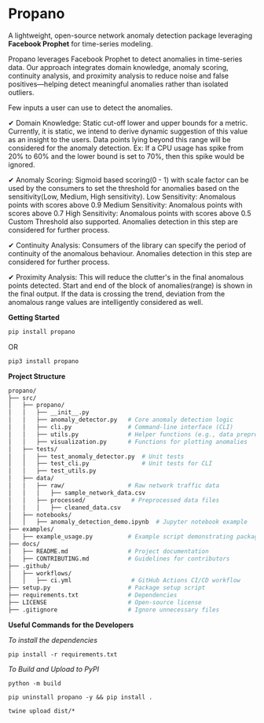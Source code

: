 # Propano
A lightweight, open-source network anomaly detection package leveraging **Facebook Prophet** for time-series modeling.  

Propano leverages Facebook Prophet to detect anomalies in time-series data. Our approach integrates domain knowledge, anomaly scoring, continuity analysis, and proximity analysis to reduce noise and false positives—helping detect meaningful anomalies rather than isolated outliers.

Few inputs a user can use to detect the anomalies.

✔ Domain Knowledge: Static cut-off lower and upper bounds for a metric. Currently, it is static, we intend to derive dynamic suggestion of this value as an insight to the users.
Data points lying beyond this range will be considered for the anomaly detection.
Ex: If a CPU usage has spike from 20% to 60% and the lower bound is set to 70%, then this spike would be ignored.

✔ Anomaly Scoring: Sigmoid based scoring(0 - 1) with scale factor can be used by the consumers to set the threshold for anomalies based on the sensitivity(Low, Medium, High sensitivity).
Low Sensitivity: Anomalous points with scores above 0.9
Medium Sensitivity: Anomalous points with scores above 0.7
High Sensitivity: Anomalous points with scores above 0.5
Custom Threshold also supported.
Anomalies detection in this step are considered for further process.

✔ Continuity Analysis:
Consumers of the library can specify the period of continuity of the anomalous behaviour.
Anomalies detection in this step are considered for further process.

✔ Proximity Analysis:
This will reduce the clutter's in the final anomalous points detected.
Start and end of the block of anomalies(range) is shown in the final output.
If the data is crossing the trend, deviation from the anomalous range values are intelligently considered as well.

**Getting Started**
```bash
pip install propano
```
OR
```bash
pip3 install propano
```
**Project Structure**
```bash
propano/
├── src/
│   ├── propano/
│   │   ├── __init__.py
│   │   ├── anomaly_detector.py   # Core anomaly detection logic
│   │   ├── cli.py                # Command-line interface (CLI)
│   │   ├── utils.py              # Helper functions (e.g., data preprocessing)
│   │   ├── visualization.py      # Functions for plotting anomalies
│   ├── tests/
│   │   ├── test_anomaly_detector.py  # Unit tests
│   │   ├── test_cli.py               # Unit tests for CLI
│   │   ├── test_utils.py
│   ├── data/
│   │   ├── raw/                  # Raw network traffic data
│   │   │   ├── sample_network_data.csv
│   │   ├── processed/             # Preprocessed data files
│   │   │   ├── cleaned_data.csv
│   ├── notebooks/
│   │   ├── anomaly_detection_demo.ipynb  # Jupyter notebook example
├── examples/
│   ├── example_usage.py          # Example script demonstrating package usage
├── docs/
│   ├── README.md                 # Project documentation
│   ├── CONTRIBUTING.md           # Guidelines for contributors
├── .github/
│   ├── workflows/
│   │   ├── ci.yml                 # GitHub Actions CI/CD workflow
├── setup.py                      # Package setup script
├── requirements.txt              # Dependencies
├── LICENSE                       # Open-source license
├── .gitignore                    # Ignore unnecessary files
```


**Useful Commands for the Developers**

*To install the dependencies*
```
pip install -r requirements.txt
```

*To Build and Upload to PyPI*

```
python -m build
```

```
pip uninstall propano -y && pip install .
```

```
twine upload dist/*
```